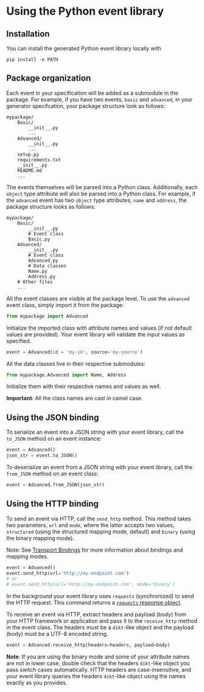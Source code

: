 # Using the Python event library

## Installation

You can install the generated Python event library locally with

```
pip install -e PATH
```

## Package organization

Each event in your specification will be added as a submodule in the package.
For example, if you have two events, `basic` and `advanced`, in your generator
specifcation, your package structure look as follows:

```
mypackage/
    Basic/
        __init__.py
        ...
    Advanced/
        __init__.py
        ...
    setup.py
    requirements.txt
    __init__.py
    README.md
    ...
```

The events themselves will be parsed into a Python class. Additionally,
each `object` type attribute will also be parsed into a Python class.
For example, if the `advanced` event has two `object` type attributes,
`name` and `address`, the package structure looks as follows:

```
mypackage/
    Basic/
        __init__.py
        # Event class
        Basic.py
    Advanced/
        __init__.py
        # Event class
        Advanced.py
        # Data classes
        Name.py
        Address.py
    # Other files
    ...
```

All the event classes are visible at the package level. To use the `advanced`
event class, simply import it from the package:

```python
from mypackage import Advanced
```

Initialize the imported class with attribute names and values (if not default
values are provided). Your event library will validate the input values as
specified.

```python
event = Advanced(id = 'my-id', source='my-source')
```

All the data classes live in their respective submodules:

```python
from mypackage.Advanced import Name, Address
```

Initialize them with their respective names and values as well.

**Important**: All the class names are cast in camel case.

## Using the JSON binding

To serialize an event into a JSON string with your event library,
call the `to_JSON` method on an event instance:

```python
event = Advanced()
json_str = event.to_JSON()
```

To deserialize an event from a JSON string with your event library,
call the `from_JSON` method on an event class:

```python
event = Advanced.from_JSON(json_str)
```

## Using the HTTP binding

To send an event via HTTP, call the `send_http` method. This method takes
two parameters, `url` and `mode`, where the latter accepts two values,
`structured` (using the structured mapping mode, default) and `binary`
(using the binary mapping mode).

Note: See [Transport Bindings](/cloud-events-generator/bindings/overview)
for more information about bindings and mapping modes.

```python
event = Advanced()
event.send_http(url='http://my-endpoint.com')
# or
# event.send_http(url='http://my-endpoint.com', mode='binary')
```

In the background your event library uses `requests` (synchronized) to send
the HTTP request. This command returns a [`requests` response object](https://2.python-requests.org/en/master/user/quickstart/#response-content).

To receive an event via HTTP, extract headers and payload (body) from your HTTP
framework or application and pass it to the `receive_http` method in the event
class. The headers must be a `dikt`-like object and the payload (body) must be a
UTF-8 encoded string.

```python
event = Advanced.receive_http(headers=headers, payload=body)
```

**Note**: If you are using the binary mode and some of your attribute names are
not in lower case, double check that the headers `dikt`-like object you pass
switch cases automatically. HTTP headers are case-insensitive, and your event
library queries the headers `dikt`-like object using the names exactly
as you provides.
